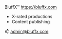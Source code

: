 BluffX™ 
https://bluffx.com
- X-rated productions
- Content publishing 

📫 admin@bluffx.com

<!---Professionally produced amateur homemade content
 --->
